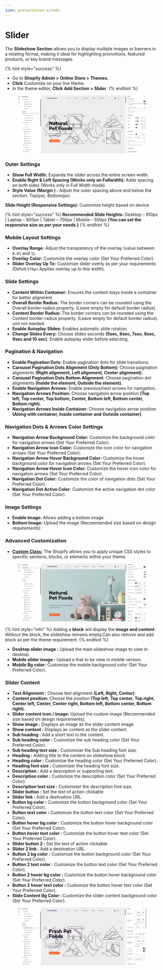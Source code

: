 ```yaml
---
icon: presentation-screen
---
```


# Slider

The **Slideshow Section** allows you to display multiple images or banners in a rotating format, making it ideal for highlighting promotions, featured products, or key brand messages.

{% hint style="success" %}
* Go to **Shopify Admin > Online Store > Themes.**
* **Click** Customize on your live theme.
* In the theme editor, **Click** **Add Section > Slider**.
{% endhint %}

<figure><img src="../.gitbook/assets/slidershow.jpg" alt=""><figcaption></figcaption></figure>

### **Outer Settings**

* **Show Full Width:** Expands the slider across the entire screen width.
* **Enable Right & Left Spacing (Works only on Fullwidth):** Adds spacing on both sides (Works only in Full Width mode).
* **Style Value (Margin ) :** Adjust the outer spacing above and below the section. Top(px), Bottom(px).

**Slide Height (Responsive Settings):** Customize height based on device

{% hint style="success" %}
&#x20;**Recommended Slide Heights:** Desktop – 810px | Laptop – 800px | Tablet – 700px | Mobile – 550px **(You can set the responsive size as per your needs.)**
{% endhint %}

### **Mobile Layout Settings**

* **Overlay Range:** Adjust the transparency of the overlay (value between `0.01` and `1`).
* **Overlay Color:** Customize the overlay color (Set Your Preferred Color).
* **Slider Overlay Up To:** Customize slider overly as per your requirements  (Defult:`576px` Applies overlay up to this width).

### **Slide Settings**

* **Content Within Container:** Ensures the content stays inside a container for better alignment.
* **Overall Border Radius:** The border corners can be rounded using the Overall border-radius property. (Leave empty for default border radius).
* **Content Border Radius:** The border corners can be rounded using the Content border-radius property. (Leave empty for default border radius). unit not needed.
* **Enable Autoplay Slides:** Enables automatic slide rotation.
* **Change Slides Every:** Choose slides seconds **(5sec, 6sec, 7sec, 8sec, 9sec and 10 sec)**. Enable autoplay slider before selecting.

### **Pagination & Navigation**

* **Enable Pagination Dots:** Enable pagination dots for slide transitions.
* **Carousel Pagination Dots Alignment (Only Bottom):** Choose pagination alignments **(Right alignment, Left alignment, Center alignment).**
* **Carousel Pagination Dots Bottom Alignment:** Choose pagination dot alignments **(Inside the element, Outside the element).**
* **Enable Navigation Arrows:** Enable previous/next arrows for navigation.
* **Navigation Arrows Position:** Choose navigation arrow position **(Top left, Top center, Top bottom, Center, Bottom left, Bottom center, Bottom right).**
* **Navigation Arrows Inside Container:** Choose navigation arrow position **(Along with container, Inside container and Outside container)**.

### **Navigation Dots & Arrows Color Settings**

* **Navigation Arrow Background Color:** Customize the background color for navigation arrows (Set Your Preferred Color).
* **Navigation Arrow Icon Color:** Customize the icon color for navigation arrows (Set Your Preferred Color).
* **Navigation Arrow Hover Background Color:** Customize the hover background color for navigation arrows (Set Your Preferred Color).
* **Navigation Arrow Hover Icon Color:** Customize the hover icon color for navigation arrows (Set Your Preferred Color).
* **Navigation Dot Color:** Customize the color of navigation dots (Set Your Preferred Color).
* **Navigation Dot Active Color:** Customize the active navigation dot color (Set Your Preferred Color).

### **Image Settings**

* **Enable Image:** Allows adding a bottom image.
* **Bottom Image:** Upload the image (Recommended size based on design re&#x71;_&#x75;irements)_.

### **Advanced Customization**

* [**Custom Class:**](../custom-class.md) The Shopify allows you to apply unique CSS styles to specific sections, blocks, or elements within your theme.

<figure><img src="../.gitbook/assets/slidershow-.jpg" alt=""><figcaption></figcaption></figure>

{% hint style="info" %}
Adding a **block** will display the **image and content.** Without the block, the slideshow remains empty.Can also remove and add block as per the theme requirement.
{% endhint %}

* **Desktop slider image :** Upload the main slideshow image to view in desktop.
* **Mobile slider image :** Upload a that to be view in mobile version.
* **Mobile Bg color:** Customize the mobile background color (Set Your Preferred Color).

### **Slider Content**

* **Text Alignment :** Choose text alignment **(Left, Right, Center)**.
* **Content position:** Choose the position **(Top left, Top center, Top right, Center left, Center, Center right, Bottom left, Bottom center, Bottom right).**
* **Slider content icon / image:** Upload the custom image (Recommended size based on design requirements).
* **Show image :**  Displays an image as the slider content image.
* **Show content :** Displays an content as the slider content.
* **Sub heading :** Add a short text to the content.
* **Sub heading color :** Customize the sub heading color (Set Your Preferred Color).
* **Sub heading text size :** Customizer the Sub heading font size.
* **Heading :** Adding title to the content on slideshow block.
* **Heading color :** Customize the heading color (Set Your Preferred Color).
* **Heading font size :** Customizer the heading font size.
* **Description :** Add a description or supporting text.
* **Description color :** Customize the description color (Set Your Preferred Color).
* **Description text size :**  Customizer the description font size.
* **Slider button :** Set the text of action clickable
* **Slider link :**  Add a destination URL.
* **Button bg color :**  Customize the button background color (Set Your Preferred Color).
* **Button text color :**  Customize the button text color (Set Your Preferred Color).
* **Button hover bg color :**  Customize the button hover background color (Set Your Preferred Color).
* **Button hover text color :**  Customize the button hover text color (Set Your Preferred Color).
* **Slider button 2 :** Set the text of action clickable
* **Slider 2 link :**  Add a destination URL.
* **Button 2 bg color :**  Customize the button background color (Set Your Preferred Color).
* **Button 2 text color :**  Customize the button text color (Set Your Preferred Color).
* **Button 2 hover bg color :**  Customize the button hover background color (Set Your Preferred Color).
* **Button 2 hover text color :**  Customize the button hover text color (Set Your Preferred Color).
* **Slide Content Bg Color :**   Customize the slider content background color (Set Your Preferred Color).

<figure><img src="../.gitbook/assets/slider-block.jpg" alt=""><figcaption></figcaption></figure>

